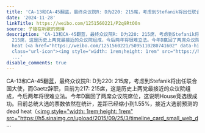 ```yaml
---
title: 'CA-13和CA-45翻蓝，最终众议院R: D为220: 215席，考虑到Stefanik将出任联合国大使，而Gaetz辞职，目前为217: 215席，这是历史上两党最接近的众议院组成，今后两...'
date: '2024-11-28'
linkTitle: https://weibo.com/1251560221/P2q9RtO0n
source: 子陵在听歌的微博
description: 'CA-13和CA-45翻蓝，最终众议院R: D为220: 215席，考虑到Stefanik将出任联合国大使，而Gaetz辞职，目前为217:
  215席，这是历史上两党最接近的众议院组成，今后两年将很难立法。今年D赢回了两席众议院席位，这说明House竞选很成功。目前总统大选的票数依然在统计，差距已经缩小到1.55%，接近大选前预测的dead
  heat（<a href="https://weibo.com/1251560221/5095110280741602" data-hide=""><span
  class="url-icon"><img style="width: 1rem;height: 1rem" src="https://h5.sinaimg.cn/upload/2015/09/25/3/timeline_card_small_web_d
  ...'
disable_comments: true
---
```

CA-13和CA-45翻蓝，最终众议院R: D为220: 215席，考虑到Stefanik将出任联合国大使，而Gaetz辞职，目前为217: 215席，这是历史上两党最接近的众议院组成，今后两年将很难立法。今年D赢回了两席众议院席位，这说明House竞选很成功。目前总统大选的票数依然在统计，差距已经缩小到1.55%，接近大选前预测的dead heat（<a href="https://weibo.com/1251560221/5095110280741602" data-hide=""><span class="url-icon"><img style="width: 1rem;height: 1rem" src="https://h5.sinaimg.cn/upload/2015/09/25/3/timeline_card_small_web_d ...